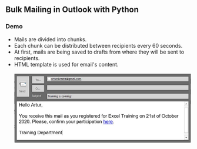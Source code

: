 <h2>Bulk Mailing in Outlook with Python</h2>
<h3>Demo</h3>
<ul>
  <li>Mails are divided into chunks.</li>
  <li>Each chunk can be distributed between recipients every 60 seconds.</li>
  <li>At first, mails are being saved to drafts from where they will be sent to recipients.</li>
  <li>HTML template is used for email's content.</li>
  <br>
  <img src="images/email.JPG">
</ul>

